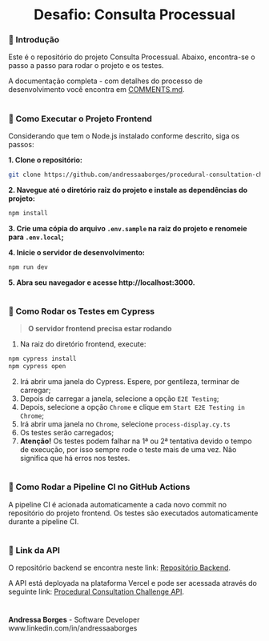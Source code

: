<h1 align="center"> Desafio: Consulta Processual

<br/>

###

### 🔹 Introdução

Este é o repositório do projeto Consulta Processual.
Abaixo, encontra-se o passo a passo para rodar o projeto e os testes.

A documentação completa - com detalhes do processo de desenvolvimento você encontra em [COMMENTS.md](https://github.com/andressaaborges/procedural-consultation-challenge/blob/main/COMMENTS.md).

#

### 🔹 Como Executar o Projeto Frontend

Considerando que tem o Node.js instalado conforme descrito, siga os passos:

**1. Clone o repositório:**

```bash
git clone https://github.com/andressaaborges/procedural-consultation-challenge-frontend.git

```

**2. Navegue até o diretório raiz do projeto e instale as dependências do projeto:**
   
```bash
npm install

```

**3. Crie uma cópia do arquivo `.env.sample` na raiz do projeto e renomeie para `.env.local`;**

**4. Inicie o servidor de desenvolvimento:**

```bash
npm run dev

```

**5. Abra seu navegador e acesse http://localhost:3000.**

#

### 🔹 Como Rodar os Testes em Cypress

> **O servidor frontend precisa estar rodando**

1.  Na raiz do diretório frontend, execute:

```bash
npm cypress install
npm cypress open

```

2. Irá abrir uma janela do Cypress. Espere, por gentileza, terminar de carregar;
3. Depois de carregar a janela, selecione a opção `E2E Testing`;
4. Depois, selecione a opção `Chrome` e clique em `Start E2E Testing in Chrome`;
5. Irá abrir uma janela no `Chrome`, selecione `process-display.cy.ts`
6. Os testes serão carregados;
7. **Atenção!** Os testes podem falhar na 1ª ou 2ª tentativa devido o tempo de execução, por isso sempre rode o teste mais de uma vez. Não significa que há erros nos testes.

#

### 🔹 Como Rodar a Pipeline CI no GitHub Actions

A pipeline CI é acionada automaticamente a cada novo commit no repositório do projeto frontend. Os testes são executados automaticamente durante a pipeline CI.

#

### 🔹 Link da API 

O repositório backend se encontra neste link: [Repositório Backend](https://github.com/andressaaborges/procedural-consultation-challenge-api).

A API está deployada na plataforma Vercel e pode ser acessada através do seguinte link: [Procedural Consultation Challenge API](https://procedural-consultation-challenge-api.vercel.app).



#

<p><strong>Andressa Borges</strong> - Software Developer
<br/>www.linkedin.com/in/andressaaborges</p>